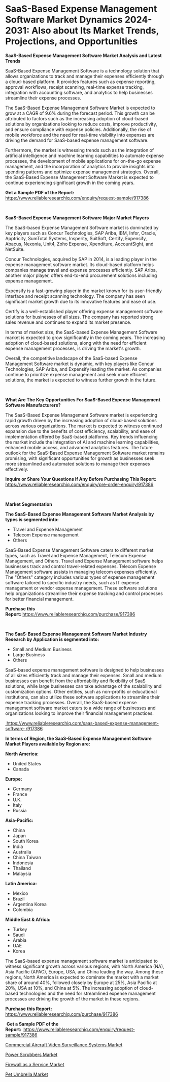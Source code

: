 <p><h1>SaaS-Based Expense Management Software Market Dynamics 2024-2031: Also about Its Market Trends, Projections, and Opportunities</h1></p><p><strong>SaaS-Based Expense Management Software Market Analysis and Latest Trends</strong></p>
<p><p>SaaS-Based Expense Management Software is a technology solution that allows organizations to track and manage their expenses efficiently through a cloud-based platform. It provides features such as expense reporting, approval workflows, receipt scanning, real-time expense tracking, integration with accounting software, and analytics to help businesses streamline their expense processes.</p><p>The SaaS-Based Expense Management Software Market is expected to grow at a CAGR of 9.6% during the forecast period. This growth can be attributed to factors such as the increasing adoption of cloud-based solutions by organizations looking to reduce costs, improve productivity, and ensure compliance with expense policies. Additionally, the rise of mobile workforce and the need for real-time visibility into expenses are driving the demand for SaaS-based expense management software.</p><p>Furthermore, the market is witnessing trends such as the integration of artificial intelligence and machine learning capabilities to automate expense processes, the development of mobile applications for on-the-go expense management, and the incorporation of analytics to provide insights into spending patterns and optimize expense management strategies. Overall, the SaaS-Based Expense Management Software Market is expected to continue experiencing significant growth in the coming years.</p></p>
<p><strong>Get a Sample PDF of the Report:&nbsp;</strong> <a href="https://www.reliableresearchiq.com/enquiry/request-sample/917386">https://www.reliableresearchiq.com/enquiry/request-sample/917386</a></p>
<p>&nbsp;</p>
<p><strong>SaaS-Based Expense Management Software Major Market Players</strong></p>
<p><p>The SaaS-based Expense Management Software market is dominated by key players such as Concur Technologies, SAP Ariba, IBM, Infor, Oracle, Apptricity, SumTotal Systems, Insperity, SuitSoft, Certify, Expensify, Abacus, Nexonia, Unit4, Zoho Expense, Xpenditure, AccountSight, and NetSuite.</p><p>Concur Technologies, acquired by SAP in 2014, is a leading player in the expense management software market. Its cloud-based platform helps companies manage travel and expense processes efficiently. SAP Ariba, another major player, offers end-to-end procurement solutions including expense management.</p><p>Expensify is a fast-growing player in the market known for its user-friendly interface and receipt scanning technology. The company has seen significant market growth due to its innovative features and ease of use.</p><p>Certify is a well-established player offering expense management software solutions for businesses of all sizes. The company has reported strong sales revenue and continues to expand its market presence.</p><p>In terms of market size, the SaaS-based Expense Management Software market is expected to grow significantly in the coming years. The increasing adoption of cloud-based solutions, along with the need for efficient expense management processes, is driving the market's growth.</p><p>Overall, the competitive landscape of the SaaS-based Expense Management Software market is dynamic, with key players like Concur Technologies, SAP Ariba, and Expensify leading the market. As companies continue to prioritize expense management and seek more efficient solutions, the market is expected to witness further growth in the future.</p></p>
<p>&nbsp;</p>
<p><strong>What Are The Key Opportunities For SaaS-Based Expense Management Software Manufacturers?</strong></p>
<p><p>The SaaS-Based Expense Management Software market is experiencing rapid growth driven by the increasing adoption of cloud-based solutions across various organizations. The market is expected to witness continued expansion due to the benefits of cost efficiency, scalability, and ease of implementation offered by SaaS-based platforms. Key trends influencing the market include the integration of AI and machine learning capabilities, enhanced mobile access, and advanced analytics features. The future outlook for the SaaS-Based Expense Management Software market remains promising, with significant opportunities for growth as businesses seek more streamlined and automated solutions to manage their expenses effectively.</p></p>
<p><strong>Inquire or Share Your Questions If Any Before Purchasing This Report:</strong> <a href="https://www.reliableresearchiq.com/enquiry/pre-order-enquiry/917386">https://www.reliableresearchiq.com/enquiry/pre-order-enquiry/917386</a></p>
<p>&nbsp;</p>
<p><strong>Market Segmentation</strong></p>
<p><strong>The SaaS-Based Expense Management Software Market Analysis by types is segmented into:</strong></p>
<p><ul><li>Travel and Expense Management</li><li>Telecom Expense management</li><li>Others</li></ul></p>
<p><p>SaaS-Based Expense Management Software caters to different market types, such as Travel and Expense Management, Telecom Expense Management, and Others. Travel and Expense Management software helps businesses track and control travel-related expenses. Telecom Expense Management software assists in managing telecom expenses efficiently. The "Others" category includes various types of expense management software tailored to specific industry needs, such as IT expense management or vendor expense management. These software solutions help organizations streamline their expense tracking and control processes for better financial management.</p></p>
<p><strong>Purchase this Report:&nbsp;</strong><a href="https://www.reliableresearchiq.com/purchase/917386">https://www.reliableresearchiq.com/purchase/917386</a></p>
<p>&nbsp;</p>
<p><strong>The SaaS-Based Expense Management Software Market Industry Research by Application is segmented into:</strong></p>
<p><ul><li>Small and Medium Business</li><li>Large Business</li><li>Others</li></ul></p>
<p><p>SaaS-based expense management software is designed to help businesses of all sizes efficiently track and manage their expenses. Small and medium businesses can benefit from the affordability and flexibility of SaaS solutions, while large businesses can take advantage of the scalability and customization options. Other entities, such as non-profits or educational institutions, can also utilize these software applications to streamline their expense tracking processes. Overall, the SaaS-based expense management software market caters to a wide range of businesses and organizations looking to improve their financial management practices.</p></p>
<p><a href="https://www.reliableresearchiq.com/saas-based-expense-management-software-r917386">&nbsp;https://www.reliableresearchiq.com/saas-based-expense-management-software-r917386</a></p>
<p><strong>In terms of Region, the SaaS-Based Expense Management Software Market Players available by Region are:</strong></p>
<p>
    <p> <strong> North America: </strong>
        <ul>
            <li>United States</li>
            <li>Canada</li>
        </ul>
        </p> 
    <p> <strong> Europe: </strong>
        <ul>
            <li>Germany</li>
            <li>France</li>
            <li>U.K.</li>
            <li>Italy</li>
            <li>Russia</li>
        </ul>
        </p> 
    <p> <strong> Asia-Pacific: </strong>
        <ul>
            <li>China</li>
            <li>Japan</li>
            <li>South Korea</li>
            <li>India</li>
            <li>Australia</li>
            <li>China Taiwan</li>
            <li>Indonesia</li>
            <li>Thailand</li>
            <li>Malaysia</li>
        </ul>
        </p> 
    <p> <strong> Latin America: </strong>
        <ul>
            <li>Mexico</li>
            <li>Brazil</li>
            <li>Argentina Korea</li>
            <li>Colombia</li>
        </ul>
        </p> 
    <p> <strong> Middle East & Africa: </strong>
        <ul>
            <li>Turkey</li>
            <li>Saudi</li>
            <li>Arabia</li>
            <li>UAE</li>
            <li>Korea</li>
        </ul>
    </p>
    </p>
<p><p>The SaaS-based expense management software market is anticipated to witness significant growth across various regions, with North America (NA), Asia Pacific (APAC), Europe, USA, and China leading the way. Among these regions, North America is expected to dominate the market with a market share of around 40%, followed closely by Europe at 25%, Asia Pacific at 20%, USA at 10%, and China at 5%. The increasing adoption of cloud-based technologies and the need for streamlined expense management processes are driving the growth of the market in these regions.</p></p>
<p><strong>Purchase this Report: </strong><a href="https://www.reliableresearchiq.com/purchase/917386">https://www.reliableresearchiq.com/purchase/917386</a></p>
<p>&nbsp;<strong>Get a Sample PDF of the Report:&nbsp;&nbsp;</strong><a href="https://www.reliableresearchiq.com/enquiry/request-sample/917386">https://www.reliableresearchiq.com/enquiry/request-sample/917386</a></p>
<p><strong></strong></p>
<p><p><a href="https://github.com/hskmn/Market-Research-Report-List-1/blob/main/commercial-aircraft-video-surveillance-systems-market.md">Commercial Aircraft Video Surveillance Systems Market</a></p><p><a href="https://medium.com/@diegomoen/power-scrubbers-market-share-and-new-trends-analysis-by-its-type-application-end-use-and-7d1aec275fa5">Power Scrubbers Market</a></p><p><a href="https://github.com/hlspriggs/Market-Research-Report-List-1/blob/main/firewall-as-a-service-market.md">Firewall as a Service Market</a></p><p><a href="https://medium.com/@amandaexton567/global-pet-umbrella-market-size-and-market-trends-analysis-by-regional-outlook-competitive-d3b4e9de942d">Pet Umbrella Market</a></p></p>